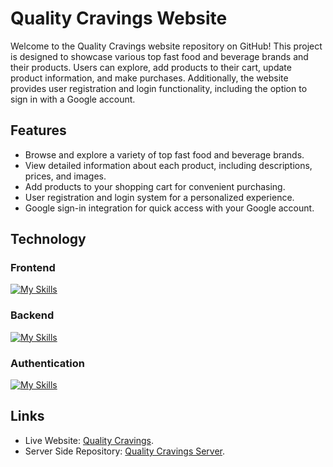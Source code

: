 # Quality Cravings Website

Welcome to the Quality Cravings website repository on GitHub! This project is designed to showcase various top fast food and beverage brands and their products. Users can explore, add products to their cart, update product information, and make purchases. Additionally, the website provides user registration and login functionality, including the option to sign in with a Google account.

## Features

- Browse and explore a variety of top fast food and beverage brands.
- View detailed information about each product, including descriptions, prices, and images.
- Add products to your shopping cart for convenient purchasing.
- User registration and login system for a personalized experience.
- Google sign-in integration for quick access with your Google account.

## Technology

### Frontend

[![My Skills](https://skillicons.dev/icons?i=react,tailwind)](https://skillicons.dev)

### Backend

[![My Skills](https://skillicons.dev/icons?i=nodejs,express,mongodb)](https://skillicons.dev)

### Authentication

[![My Skills](https://skillicons.dev/icons?i=firebase)](https://skillicons.dev)

## Links

- Live Website: [Quality Cravings](https://brandshop-2e126.web.app/).
- Server Side Repository: [Quality Cravings Server](https://github.com/sm0bin/quality-cravings-server).
